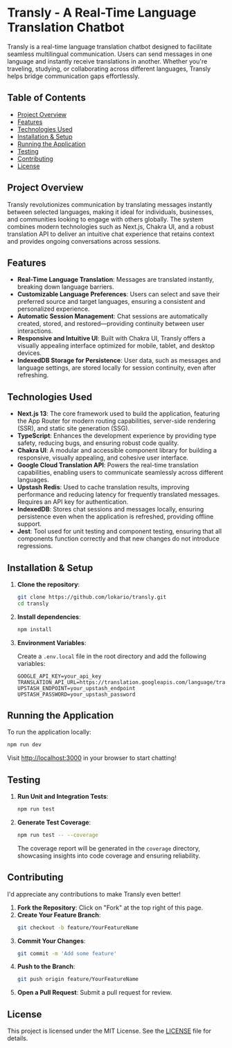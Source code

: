 # Transly - A Real-Time Language Translation Chatbot

Transly is a real-time language translation chatbot designed to facilitate seamless multilingual communication. Users can send messages in one language and instantly receive translations in another. Whether you're traveling, studying, or collaborating across different languages, Transly helps bridge communication gaps effortlessly.

## Table of Contents

- [Project Overview](#project-overview)
- [Features](#features)
- [Technologies Used](#technologies-used)
- [Installation & Setup](#installation--setup)
- [Running the Application](#running-the-application)
- [Testing](#testing)
- [Contributing](#contributing)
- [License](#license)

## Project Overview

Transly revolutionizes communication by translating messages instantly between selected languages, making it ideal for individuals, businesses, and communities looking to engage with others globally. The system combines modern technologies such as Next.js, Chakra UI, and a robust translation API to deliver an intuitive chat experience that retains context and provides ongoing conversations across sessions.

## Features

- **Real-Time Language Translation**: Messages are translated instantly, breaking down language barriers.
- **Customizable Language Preferences**: Users can select and save their preferred source and target languages, ensuring a consistent and personalized experience.
- **Automatic Session Management**: Chat sessions are automatically created, stored, and restored—providing continuity between user interactions.
- **Responsive and Intuitive UI**: Built with Chakra UI, Transly offers a visually appealing interface optimized for mobile, tablet, and desktop devices.
- **IndexedDB Storage for Persistence**: User data, such as messages and language settings, are stored locally for session continuity, even after refreshing.

## Technologies Used

- **Next.js 13**: The core framework used to build the application, featuring the App Router for modern routing capabilities, server-side rendering (SSR), and static site generation (SSG).
- **TypeScript**: Enhances the development experience by providing type safety, reducing bugs, and ensuring robust code quality.
- **Chakra UI**: A modular and accessible component library for building a responsive, visually appealing, and cohesive user interface.
- **Google Cloud Translation API**: Powers the real-time translation capabilities, enabling users to communicate seamlessly across different languages.
- **Upstash Redis**: Used to cache translation results, improving performance and reducing latency for frequently translated messages. Requires an API key for authentication.
- **IndexedDB**: Stores chat sessions and messages locally, ensuring persistence even when the application is refreshed, providing offline support.
- **Jest**: Tool used for unit testing and component testing, ensuring that all components function correctly and that new changes do not introduce regressions.

## Installation & Setup

1. **Clone the repository**:
   ```bash
   git clone https://github.com/lokario/transly.git
   cd transly
   ```

2. **Install dependencies**:
   ```bash
   npm install
   ```

3. **Environment Variables**:

   Create a `.env.local` file in the root directory and add the following variables:
   ```env
   GOOGLE_API_KEY=your_api_key
   TRANSLATION_API_URL=https://translation.googleapis.com/language/translate/v2
   UPSTASH_ENDPOINT=your_upstash_endpoint
   UPSTASH_PASSWORD=your_upstash_password
   ```

## Running the Application

To run the application locally:

```bash
npm run dev
```

Visit [http://localhost:3000](http://localhost:3000) in your browser to start chatting!

## Testing

1. **Run Unit and Integration Tests**:
   ```bash
   npm run test
   ```

2. **Generate Test Coverage**:
   ```bash
   npm run test -- --coverage
   ```

   The coverage report will be generated in the `coverage` directory, showcasing insights into code coverage and ensuring reliability.

## Contributing

I'd appreciate any contributions to make Transly even better!

1. **Fork the Repository**: Click on "Fork" at the top right of this page.
2. **Create Your Feature Branch**:
   ```bash
   git checkout -b feature/YourFeatureName
   ```
3. **Commit Your Changes**:
   ```bash
   git commit -m 'Add some feature'
   ```
4. **Push to the Branch**:
   ```bash
   git push origin feature/YourFeatureName
   ```
5. **Open a Pull Request**: Submit a pull request for review.

## License

This project is licensed under the MIT License. See the [LICENSE](LICENSE) file for details.